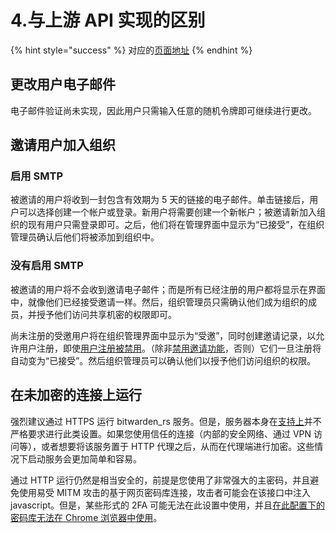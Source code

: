# 4.与上游 API 实现的区别

{% hint style="success" %}
对应的[页面地址](https://github.com/dani-garcia/bitwarden_rs/wiki/Differences-from-the-upstream-API-implementation)
{% endhint %}

## 更改用户电子邮件

电子邮件验证尚未实现，因此用户只需输入任意的随机令牌即可继续进行更改。

## 邀请用户加入组织

### 启用 S​​MTP

被邀请的用户将收到一封包含有效期为 5 天的链接的电子邮件。单击链接后，用户可以选择创建一个帐户或登录。新​​用户将需要创建一个新帐户；被邀请新加入组织的现有用户只需登录即可。之后，他们将在管理界面中显示为“已接受”，在组织管理员确认后他们将被添加到组织中。

### 没有启用 SMTP

被邀请的用户将不会收到邀请电子邮件；而是所有已经注册的用户都将显示在界面中，就像他们已经接受邀请一样。然后，组织管理员只需确认他们成为组织的成员，并授予他们访问共享机密的权限即可。

尚未注册的受邀用户将在组织管理界面中显示为“受邀”，同时创建邀请记录，以允许用户注册，即使[用户注册被禁用](../configuration/disable-registration-of-new-users.md)。（除非[禁用邀请功能](../configuration/disable-invitations.md)，否则）它们一旦注册将自动变为“已接受”。然后组织管理员可以确认他们以授予他们访问组织的权限。

## 在未加密的连接上运行

强烈建议通过 HTTPS 运行 bitwarden\_rs 服务。但是，服务器本身在[支持上](../configuration/enabling-https.md)并不严格要求进行此类设置。如果您使用信任的连接（内部的安全网络、通过 VPN 访问等），或者想要将该服务置于 HTTP 代理之后，从而在代理端进行加密。这些情况下启动服务会更加简单和容易。

通过 HTTP 运行仍然是相当安全的，前提是您使用了非常强大的主密码，并且避免使用易受 MITM 攻击的基于网页密码库连接，攻击者可能会在该接口中注入 javascript。但是，某些形式的 2FA 可能无法在此设置中使用，并且[在此配置下的密码库无法在 Chrome 浏览器中使用](https://github.com/bitwarden/web/issues/254)。

